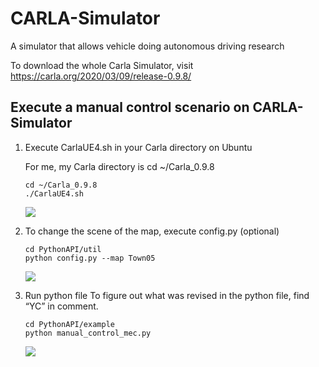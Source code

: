 # CARLA-Simulator
A simulator that allows vehicle doing autonomous driving research

To download the whole Carla Simulator, visit https://carla.org/2020/03/09/release-0.9.8/

## Execute a manual control scenario on CARLA-Simulator 
1. Execute CarlaUE4.sh in your Carla directory on Ubuntu 

    For me, my Carla directory is cd ~/Carla_0.9.8 
    ```
    cd ~/Carla_0.9.8 
    ./CarlaUE4.sh 
    ```
     ![](https://i.imgur.com/KsycU8E.jpg)


 

2. To change the scene of the map, execute config.py (optional) 
    ```
    cd PythonAPI/util 
    python config.py --map Town05 
    ```
    ![](https://i.imgur.com/fM1XWSO.jpg)

3. Run python file 
    To figure out what was revised in the python file, find “YC” in comment. 
    ```
    cd PythonAPI/example 
    python manual_control_mec.py  
    ```
    ![](https://i.imgur.com/gz8UUpT.jpg)


